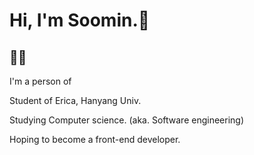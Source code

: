 # Hi, I'm Soomin.🐰

## 👩‍💻

I'm a person of 

Student of Erica, Hanyang Univ. 

Studying Computer science. (aka. Software engineering)

Hoping to become a front-end developer. 